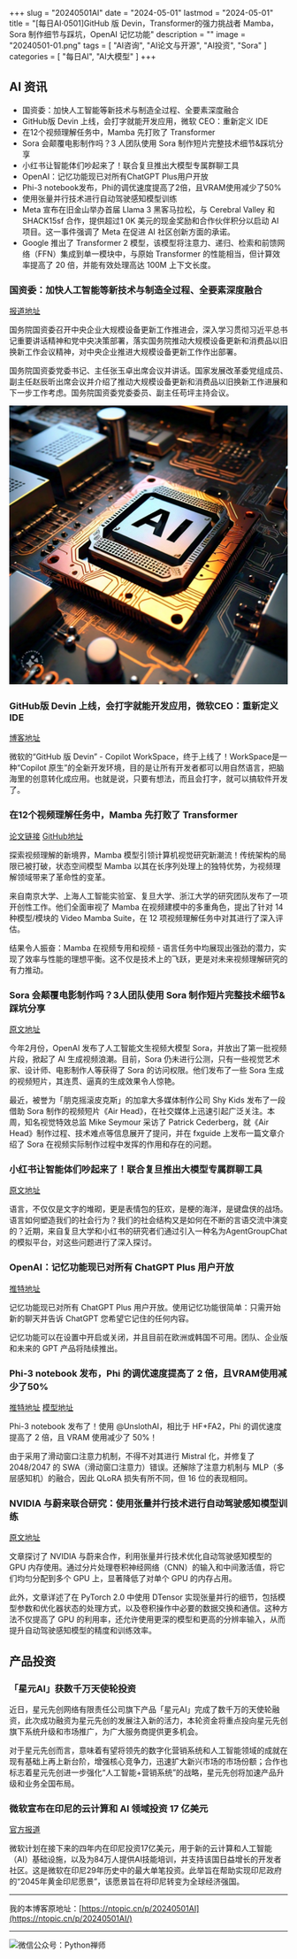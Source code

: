 +++
slug = "20240501AI"
date = "2024-05-01"
lastmod = "2024-05-01"
title = "[每日AI·0501]GitHub 版 Devin，Transformer的强力挑战者 Mamba，Sora 制作细节与踩坑，OpenAI 记忆功能"
description = ""
image = "20240501-01.png"
tags = [ "AI咨询", "AI论文与开源", "AI投资", "Sora" ]
categories = [ "每日AI", "AI大模型" ]
+++

## AI 资讯
+ 国资委：加快人工智能等新技术与制造全过程、全要素深度融合
+ GitHub版 Devin 上线，会打字就能开发应用，微软 CEO：重新定义 IDE
+ 在12个视频理解任务中，Mamba 先打败了 Transformer
+ Sora 会颠覆电影制作吗？3 人团队使用 Sora 制作短片完整技术细节&踩坑分享
+ 小红书让智能体们吵起来了！联合复旦推出大模型专属群聊工具
+ OpenAI：记忆功能现已对所有ChatGPT Plus用户开放
+ Phi-3 notebook发布，Phi的调优速度提高了2倍，且VRAM使用减少了50%
+ 使用张量并行技术进行自动驾驶感知模型训练
+ Meta 宣布在旧金山举办首届 Llama 3 黑客马拉松，与 Cerebral Valley 和 SHACK15sf 合作，提供超过1 0K 美元的现金奖励和合作伙伴积分以启动 AI 项目。这一事件强调了 Meta 在促进 AI 社区创新方面的承诺。
+ Google 推出了 Transformer 2 模型，该模型将注意力、递归、检索和前馈网络（FFN）集成到单一模块中，与原始 Transformer 的性能相当，但计算效率提高了 20 倍，并能有效处理高达 100M 上下文长度。

### 国资委：加快人工智能等新技术与制造全过程、全要素深度融合
[报道地址](https://www.cls.cn/detail/1665289)

国务院国资委召开中央企业大规模设备更新工作推进会，深入学习贯彻习近平总书记重要讲话精神和党中央决策部署，落实国务院推动大规模设备更新和消费品以旧换新工作会议精神，对中央企业推进大规模设备更新工作作出部署。

国务院国资委党委书记、主任张玉卓出席会议并讲话。国家发展改革委党组成员、副主任赵辰昕出席会议并介绍了推动大规模设备更新和消费品以旧换新工作进展和下一步工作考虑。国务院国资委党委委员、副主任苟坪主持会议。

![](20240501-01.png)

### GitHub版 Devin 上线，会打字就能开发应用，微软CEO：重新定义 IDE
[博客地址](https://github.blog/2024-04-29-github-copilot-workspace)

微软的“GitHub 版 Devin” - Copilot WorkSpace，终于上线了！WorkSpace是一种“Copilot 原生”的全新开发环境，目的是让所有开发者都可以用自然语言，把脑海里的创意转化成应用。也就是说，只要有想法，而且会打字，就可以搞软件开发了。

### 在12个视频理解任务中，Mamba 先打败了 Transformer
[论文链接](https://arxiv.org/abs/2403.09626)  [GitHub地址](https://github.com/OpenGVLab/video-mamba-suite)

探索视频理解的新境界，Mamba 模型引领计算机视觉研究新潮流！传统架构的局限已被打破，状态空间模型 Mamba 以其在长序列处理上的独特优势，为视频理解领域带来了革命性的变革。

来自南京大学、上海人工智能实验室、复旦大学、浙江大学的研究团队发布了一项开创性工作。他们全面审视了 Mamba 在视频建模中的多重角色，提出了针对 14 种模型/模块的 Video Mamba Suite，在 12 项视频理解任务中对其进行了深入评估。

结果令人振奋：Mamba 在视频专用和视频 - 语言任务中均展现出强劲的潜力，实现了效率与性能的理想平衡。这不仅是技术上的飞跃，更是对未来视频理解研究的有力推动。

### Sora 会颠覆电影制作吗？3人团队使用 Sora 制作短片完整技术细节&踩坑分享
[原文地址](https://mp.weixin.qq.com/s/3nIucMzFqNruhlV0rDtpGA)

今年2月份，OpenAI 发布了人工智能文生视频大模型 Sora，并放出了第一批视频片段，掀起了 AI 生成视频浪潮。目前，Sora 仍未进行公测，只有一些视觉艺术家、设计师、电影制作人等获得了 Sora 的访问权限。他们发布了一些 Sora 生成的视频短片，其连贯、逼真的生成效果令人惊艳。

最近，被誉为「朋克摇滚皮克斯」的加拿大多媒体制作公司 Shy Kids 发布了一段借助 Sora 制作的视频短片《Air Head》，在社交媒体上迅速引起广泛关注。本周，知名视觉特效总监 Mike Seymour 采访了 Patrick Cederberg，就《Air Head》制作过程、技术难点等信息展开了提问，并在 fxguide 上发布一篇文章介绍了 Sora 在视频实际制作过程中发挥的作用和存在的问题。

### 小红书让智能体们吵起来了！联合复旦推出大模型专属群聊工具
[原文地址](https://mp.weixin.qq.com/s/xqcpu78avAPigLzw9M2wlw)

语言，不仅仅是文字的堆砌，更是表情包的狂欢，是梗的海洋，是键盘侠的战场。语言如何塑造我们的社会行为？我们的社会结构又是如何在不断的言语交流中演变的？近期，来自复旦大学和小红书的研究者们通过引入一种名为AgentGroupChat的模拟平台，对这些问题进行了深入探讨。

### OpenAI：记忆功能现已对所有 ChatGPT Plus 用户开放
[推特地址](https://twitter.com/OpenAI/status/1784992796669096181)

记忆功能现已对所有 ChatGPT Plus 用户开放。使用记忆功能很简单：只需开始新的聊天并告诉 ChatGPT 您希望它记住的任何内容。

记忆功能可以在设置中开启或关闭，并且目前在欧洲或韩国不可用。团队、企业版和未来的 GPT 产品将陆续推出。

### Phi-3 notebook 发布，Phi 的调优速度提高了 2 倍，且VRAM使用减少了50%
[推特地址](https://twitter.com/danielhanchen/status/1785040680106234225)  [模型地址](https://huggingface.co/unsloth/Phi-3-mini-4k-instruct)

Phi-3 notebook 发布了！使用 @UnslothAI，相比于 HF+FA2，Phi 的调优速度提高了 2 倍，且 VRAM 使用减少了 50%！

由于采用了滑动窗口注意力机制，不得不对其进行 Mistral 化，并修复了 2048/2047 的 SWA（滑动窗口注意力）错误。还解除了注意力机制与 MLP（多层感知机）的融合，因此 QLoRA 损失有所不同，但 16 位的表现相同。

### NVIDIA 与蔚来联合研究：使用张量并行技术进行自动驾驶感知模型训练 
[原文地址](https://zhuanlan.zhihu.com/p/695224618)

文章探讨了 NVIDIA 与蔚来合作，利用张量并行技术优化自动驾驶感知模型的 GPU 内存使用。通过分片处理卷积神经网络（CNN）的输入和中间激活值，将它们均匀分配到多个 GPU 上，显著降低了对单个 GPU 的内存占用。

此外，文章详述了在 PyTorch 2.0 中使用 DTensor 实现张量并行的细节，包括模型参数和优化器状态的处理方式，以及卷积操作中必要的数据交换和通信。这种方法不仅提高了 GPU 的利用率，还允许使用更深的模型和更高的分辨率输入，从而提升自动驾驶感知模型的精度和训练效率。

## 产品投资
### 「星元AI」获数千万天使轮投资
近日，星元先创网络有限责任公司旗下产品「星元AI」完成了数千万的天使轮融资，此次成功融资为星元先创的发展注入新的活力，本轮资金将重点投向星元先创旗下系统升级和市场推广，为广大服务商提供更多机会。

对于星元先创而言，意味着有望将领先的数字化营销系统和人工智能领域的成就在现有基础上再上新台阶，增强核心竞争力，迅速扩大新兴市场的市场份额；合作也标志着星元先创进一步强化“人工智能+营销系统”的战略，星元先创将加速产品升级和业务全国布局。

### 微软宣布在印尼的云计算和 AI 领域投资 17 亿美元 
[官方报道](https://news.microsoft.com/apac/2024/04/30/microsoft-announces-us1-7-billion-investment-to-advance-indonesias-cloud-and-ai-ambitions)

微软计划在接下来的四年内在印尼投资17亿美元，用于新的云计算和人工智能（AI）基础设施，以及为84万人提供AI技能培训，并支持该国日益增长的开发者社区。这是微软在印尼29年历史中的最大单笔投资。此举旨在帮助实现印尼政府的“2045年黄金印尼愿景”，该愿景旨在将印尼转变为全球经济强国。

---
我的本博客原地址：[https://ntopic.cn/p/20240501AI](https://ntopic.cn/p/20240501AI/)

---

![微信公众号：Python禅师](https://ntopic.cn/PythonCS/LOGO12.png)
